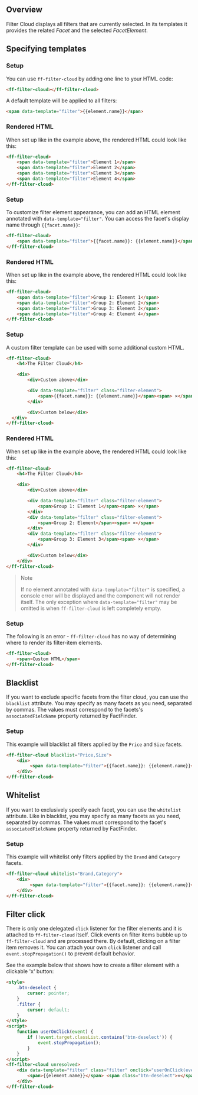 ## Overview

Filter Cloud displays all filters that are currently selected.
In its templates it provides the related _Facet_ and the selected _FacetElement_.


## Specifying templates

### Setup

You can use `ff-filter-cloud` by adding one line to your HTML code:

```html
<ff-filter-cloud></ff-filter-cloud>
```

A default template will be applied to all filters:

```html
<span data-template="filter">{{element.name}}</span>
```


### Rendered HTML

When set up like in the example above, the rendered HTML could look like this:

```html
<ff-filter-cloud>
    <span data-template="filter">Element 1</span>
    <span data-template="filter">Element 2</span>
    <span data-template="filter">Element 3</span>
    <span data-template="filter">Element 4</span>
</ff-filter-cloud>
```


### Setup

To customize filter element appearance, you can add an HTML element annotated with `data-template="filter"`.
You can access the facet's display name through `{{facet.name}}`:

```html
<ff-filter-cloud>
    <span data-template="filter">{{facet.name}}: {{element.name}}</span>
</ff-filter-cloud>
```


### Rendered HTML

When set up like in the example above, the rendered HTML could look like this:

```html
<ff-filter-cloud>
    <span data-template="filter">Group 1: Element 1</span>
    <span data-template="filter">Group 2: Element 2</span>
    <span data-template="filter">Group 3: Element 3</span>
    <span data-template="filter">Group 4: Element 4</span>
</ff-filter-cloud>
```


### Setup

A custom filter template can be used with some additional custom HTML.

```html
<ff-filter-cloud>
    <h4>The Filter Cloud</h4>

    <div>
        <div>Custom above</div>

        <div data-template="filter" class="filter-element">
            <span>{{facet.name}}: {{element.name}}</span><span> ×</span>
        </div>

        <div>Custom below</div>
  </div>
</ff-filter-cloud>
```


### Rendered HTML

When set up like in the example above, the rendered HTML could look like this:

```html
<ff-filter-cloud>
    <h4>The Filter Cloud</h4>

    <div>
        <div>Custom above</div>

        <div data-template="filter" class="filter-element">
            <span>Group 1: Element 1</span><span> ×</span>
        </div>
        <div data-template="filter" class="filter-element">
            <span>Group 2: Element</span><span> ×</span>
        </div>
        <div data-template="filter" class="filter-element">
            <span>Group 3: Element 3</span><span> ×</span>
        </div>

        <div>Custom below</div>
    </div>
</ff-filter-cloud>
```

> Note
>
> If no element annotated with `data-template="filter"` is specified, a console error will be displayed and the component will not render itself.
> The only exception where `data-template="filter"` may be omitted is when `ff-filter-cloud` is left completely empty.


### Setup

The following is an error - `ff-filter-cloud` has no way of determining where to render its filter-item elements.

```html
<ff-filter-cloud>
    <span>Custom HTML</span>
</ff-filter-cloud>
```


## Blacklist

If you want to exclude specific facets from the filter cloud, you can use the `blacklist` attribute.
You may specify as many facets as you need, separated by commas.
The values must correspond to the facets's `associatedFieldName` property returned by FactFinder.


### Setup

This example will blacklist all filters applied by the `Price` and `Size` facets.

```html
<ff-filter-cloud blacklist="Price,Size">
    <div>
         <span data-template="filter">{{facet.name}}: {{element.name}}</span>
    </div>
</ff-filter-cloud>
```


## Whitelist

If you want to exclusively specify each facet, you can use the `whitelist` attribute.
Like in blacklist, you may specify as many facets as you need, separated by commas.
The values must correspond to the facet's `associatedFieldName` property returned by FactFinder.


### Setup

This example will whitelist only filters applied by the `Brand` and `Category` facets.

```html
<ff-filter-cloud whitelist="Brand,Category">
    <div>
         <span data-template="filter">{{facet.name}}: {{element.name}}</span>
    </div>
</ff-filter-cloud>
```


## Filter click

There is only one delegated `click` listener for the filter elements and it is attached to `ff-filter-cloud` itself.
Click events on filter items bubble up to `ff-filter-cloud` and are processed there.
By default, clicking on a filter item removes it.
You can attach your own `click` listener and call `event.stopPropagation()` to prevent default behavior.

See the example below that shows how to create a filter element with a clickable 'x' button:

```html
<style>
    .btn-deselect {
        cursor: pointer;
    }
    .filter {
        cursor: default;
    }
</style>
<script>
    function userOnClick(event) {
        if (!event.target.classList.contains('btn-deselect')) {
            event.stopPropagation();
        }
    }
</script>
<ff-filter-cloud unresolved>
    <div data-template="filter" class="filter" onclick="userOnClick(event)">
        <span>{{element.name}}</span> <span class="btn-deselect">×</span>
    </div>
</ff-filter-cloud>
```
